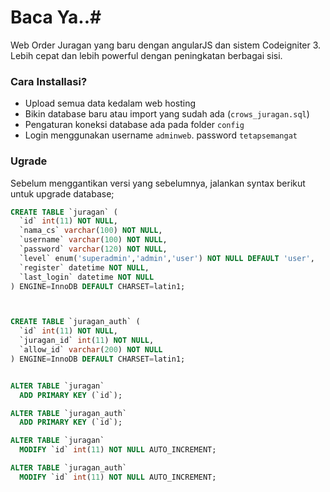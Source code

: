 # Baca Ya..#

Web Order Juragan yang baru dengan angularJS dan sistem Codeigniter 3. Lebih cepat dan lebih powerful dengan peningkatan berbagai sisi.

### Cara Installasi? ###

* Upload semua data kedalam web hosting
* Bikin database baru atau import yang sudah ada (`crows_juragan.sql`)
* Pengaturan koneksi database ada pada folder `config`
* Login menggunakan username `adminweb`. password `tetapsemangat`

### Ugrade ###
Sebelum menggantikan versi yang sebelumnya, jalankan syntax berikut untuk upgrade database;
````sql
CREATE TABLE `juragan` (
  `id` int(11) NOT NULL,
  `nama_cs` varchar(100) NOT NULL,
  `username` varchar(100) NOT NULL,
  `password` varchar(120) NOT NULL,
  `level` enum('superadmin','admin','user') NOT NULL DEFAULT 'user',
  `register` datetime NOT NULL,
  `last_login` datetime NOT NULL
) ENGINE=InnoDB DEFAULT CHARSET=latin1;



CREATE TABLE `juragan_auth` (
  `id` int(11) NOT NULL,
  `juragan_id` int(11) NOT NULL,
  `allow_id` varchar(200) NOT NULL
) ENGINE=InnoDB DEFAULT CHARSET=latin1;


ALTER TABLE `juragan`
  ADD PRIMARY KEY (`id`);

ALTER TABLE `juragan_auth`
  ADD PRIMARY KEY (`id`);

ALTER TABLE `juragan`
  MODIFY `id` int(11) NOT NULL AUTO_INCREMENT;

ALTER TABLE `juragan_auth`
  MODIFY `id` int(11) NOT NULL AUTO_INCREMENT;
````
